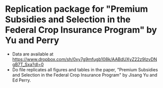 # Replication package for "Premium Subsidies and Selection in the Federal Crop Insurance Program" by Yu and Perry

- Data are available at https://www.dropbox.com/sh/0xy7g9mfugb108k/AABdUXyZ22z9IzvDNgB7T_Sxa?dl=0
- Do file replicates all figures and tables in the paper, "Premium Subsidies and Selection in the Federal Crop Insurance Program" by Jisang Yu and Ed Perry.

